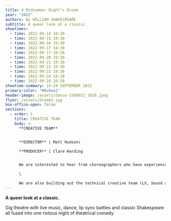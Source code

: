 ```yaml
---
title: A Midsummer Night’s Dream
year: "2022"
authors: By WILLIAM SHAKESPEARE
subtitle: A queer look at a classic
showtimes:
  - time: 2022-09-14 19:30
  - time: 2022-09-15 19:30
  - time: 2022-09-16 19:30
  - time: 2022-09-17 14:30
  - time: 2022-09-17 19:30
  - time: 2022-09-20 19:30
  - time: 2022-09-21 19:30
  - time: 2022-09-22 19:30
  - time: 2022-09-23 19:30
  - time: 2022-09-24 14:30
  - time: 2022-09-24 19:30
showtime-summary: 14-24 SEPTEMBER 2022
primary-color: "#8cbea1"
header-image: /assets/dance-1566852_1920.jpeg
flyer: /assets/dream2.jpg
box-office-open: false
sections:
  - order: 1
    title: CREATIVE TEAM
    body: >-
      **CREATIVE TEAM**


      **DIRECTOR** | Matt Hudson\

      **PRODUCER** | Clare Harding


      We are interested to hear from choreographers who have experience in commercial pop, and maybe voguing. Also, on the hunt for assistant directors from the LGBT+ community to come and get involved, no experience necessary. Please contact us on [midsummer@sedos.co.uk](mailto:midsummer@sedos.co.uk)\

      \

      We are also building out the technical creative team (LX, Sound and Staging) so get in touch on [midsummer@sedos.co.uk](mailto:midsummer@sedos.co.uk) if you are interested.
---
```

**A queer look at a classic.** 

Gig theatre with live music, dance, lip sync battles and classic Shakespeare all fused into one riotous night of theatrical comedy